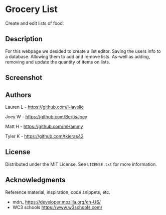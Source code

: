 # Grocery List

Create and edit lists of food.

## Description

For this webpage we desided to create a list editor. Saving the users info to a database.  Allowing them to add and remove lists. As-well as adding, removing and update the quantity of items on lists.

## Screenshot



## Authors

Lauren L -  https://github.com/l-lavelle

Joey W -  https://github.com/BertisJoey

Matt H -  https://github.com/mHammy

Tyler K - https://github.com/tkieras42


## License

Distributed under the MIT License. See `LICENSE.txt` for more information.

## Acknowledgments

Reference material, inspiration, code snippets, etc.
*   mdn_  https://developer.mozilla.org/en-US/
*   WC3 schools https://www.w3schools.com/